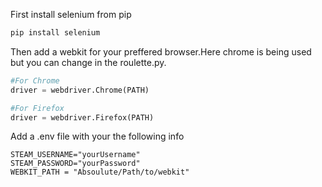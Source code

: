 First install selenium from pip

```bash
pip install selenium
```
Then add a webkit for your preffered browser.Here chrome is being used but you can change in the roulette.py.
```python
#For Chrome
driver = webdriver.Chrome(PATH)
```
```python
#For Firefox
driver = webdriver.Firefox(PATH)
```
Add a .env file with your the following info

```.env
STEAM_USERNAME="yourUsername"
STEAM_PASSWORD="yourPassword"
WEBKIT_PATH = "Absoulute/Path/to/webkit"
```

